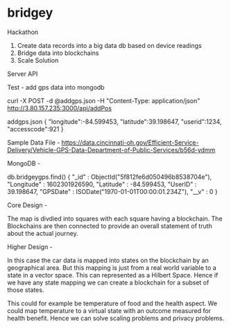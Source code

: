 # bridgey

Hackathon 

1. Create data records into a big data db based on device readings
2. Bridge data into blockchains
3. Scale Solution

Server API

Test - add gps data into mongodb

curl  -X POST -d @addgps.json -H "Content-Type: application/json" http://3.80.157.235:3000/api/addPos

addgps.json
{
"longitude":-84.599453,
"latitude":39.198647,
"userid":1234,
"accesscode":921
}

Sample Data File - 
https://data.cincinnati-oh.gov/Efficient-Service-Delivery/Vehicle-GPS-Data-Department-of-Public-Services/b56d-ydmm

MongoDB - 

db.bridgeygps.find()
{ "_id" : ObjectId("5f812fe6d050496b8538704e"), "Longitude" : 1602301926590, "Latitude" : -84.599453, "UserID" : 39.198647, "GPSDate" : ISODate("1970-01-01T00:00:01.234Z"), "__v" : 0 }
> 

Core Design - 

The map is divdied into squares with each square having a blockchain. The Blockchains are then connected to provide an overall statement of truth about the actual journey. 

Higher Design - 

In this case the car data is mapped into states on the blockchain by an geographical area. But this mapping is just from a real world variable to a state in a vector space. This can represented as a Hilbert Space. Hence if we have any state mapping we can create a blockchain for a subset of those states. 

This could for example be temperature of food and the health aspect. We could map temperature to a virtual state with an outcome measured for health benefit. Hence we can solve scaling problems and privacy problems. 
